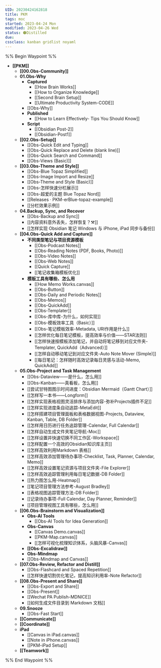 ```yaml
---
UID: 20230424162818 
title: PKM
tags: moc
started: 2023-04-24 Mon
modified: 2023-04-26 Wed
status: 🟠Distilled
due:
cssclass: kanban gridlist noyaml
---
```

%% Begin Waypoint %%
- **[[PKM]]**
	- **[[00.Obs-Community]]**
	- **01.Obs-Why**
		- **Captured**
			- [[How Brain Works]]
			- [[How to Organize Knowledge]]
			- [[Second Brain Setup]]
			- [[Ultimate Productivity System-CODE]]
		- [[Obs-Why]]
		- **Published**
			- [[How to Learn Effectively- Tips You Should Know]]
		- **Script**
			- [[Obsidian Post-2]]
			- [[Obsidian-Post1]]
	- **[[02.Obs-Setup]]**
		- [[Obs-Quick Edit and Typing]]
		- [[Obs-Quick Replace and Delete (blank line)]]
		- [[Obs-Quick Search and Command]]
		- [[Obs-Views (Basic)]]
	- **[[03.Obs-Theme and Style]]**
		- [[Obs-Blue Topaz Simplified]]
		- [[Obs-Image Import and Resize]]
		- [[Obs-Theme and Style (Basic)]]
		- [[Obs-怎样快速分栏展示]]
		- [[Obs-超爱的主题 Blue Topaz Nord]]
		- [[Releases · PKM-erBlue-topaz-example]]
		- [[分栏效果示例]]
	- **04.Backup, Sync, and Recover**
		- [[Obs-Backup and Sync]]
		- [[内容资料意外丢失，怎样恢复？⚒️]]
		- [[怎样实现 Obsidian 笔记 Windows 与 iPhone, iPad 同步与备份]]
	- **[[04.Obs-Quick Add and Capture]]**
		- **不同类型笔记与项目资源模板**
			- [[Obs-Podcast Notes]]
			- [[Obs-Reading Notes (PDF, Books, Photo)]]
			- [[Obs-Video Notes]]
			- [[Obs-Web Notes]]
			- [[Quick Capture]]
			- [[笔记收集箱模板优化]]
		- **模板工具有哪些、怎么用**
			- [[How Memo Works.canvas]]
			- [[Obs-Button]]
			- [[Obs-Daily and Periodic Notes]]
			- [[Obs-Memos]]
			- [[Obs-QuickAdd]]
			- [[Obs-Templater]]
			- [[Obs-库中库-为什么，如何实现]]
			- [[Obs-模板效率工具（Basic）]]
			- [[Obs-笔记模板效率-Metadata, URI作用是什么]]
			- [[怎样优化每日笔记模板，提高效率与价值——STAR法则]]
			- [[怎样快速按模板添加笔记，并自动将笔记移到对应文件夹-Templater, QuickAdd（Advanced）]]
			- [[怎样自动移动笔记到对应文件夹-Auto Note Mover (Simple)]]
			- [[每日笔记：怎样随时高效记录每日灵感与活动-Memo, QuickAdd]]
	- **05.Obs-Project and Task Management**
		- [[Obs-Dataview——是什么，怎么用]]
		- [[Obs-Kanban——真看板，怎么用]]
		- [[尝试甘特图图示时间进度：Obsidian Mermaid（Gantt Chart）]]
		- [[怎样写一本书——Longform]]
		- [[怎样实现表格视图灵活排序与添加内容-弥补Projects插件不足]]
		- [[怎样实现进度条自动追踪-MetaEdit]]
		- [[怎样搭建项目管理面板和表格数据视图-Projects, Dataview, Kanban, Table, DB Folder]]
		- [[怎样用日历进行任务追踪管理-Calendar, Full Calendar]]
		- [[怎样自动生成文件夹笔记导航-Moc]]
		- [[怎样设置并快速切换不同工作区-Workspace]]
		- [[怎样配置一个高效的Obsidian知识库主页]]
		- [[怎样高效利用Markdown 表格]]
		- [[怎样高效添加管理待办事项-Checklist, Task, Planner, Calendar, Memo]]
		- [[怎样高效设置笔记资源与项目文件夹-File Explorer]]
		- [[怎样高效追踪管理利用每日笔记数据-DB Folder]]
		- [[热力图怎么用-Heatmap]]
		- [[笔记项目管理方法参考-August Bradley]]
		- [[表格视图追踪管理方法-DB Folder]]
		- [[记录待办事项-Full Calendar, Day Planner, Reminder]]
		- [[项目管理视图工具有哪些，怎么用]]
	- **[[06.Obs-Brainstorm and Visualization]]**
		- **Obs-AI Tools**
			- [[Obs-AI Tools for Idea Generation]]
		- **Obs-Canvas**
			- [[Canvas Demo.canvas]]
			- [[PKM-Map.canvas]]
			- [[怎样可视化梳理知识体系，头脑风暴-Canvas]]
		- **[[Obs-Excalidraw]]**
		- **Obs-Mindmap**
		- [[Obs-Mindmap and Canvas]]
	- **[[07.Obs-Review, Refactor and Distill]]**
		- [[Obs-Flashcard and Spaced Repetition]]
		- [[怎样快速切割优化笔记，提高知识利用率-Note Refactor]]
	- **[[08.Obs-Present and Share]]**
		- [[Obs-Export and Share]]
		- [[Obs-Present]]
		- [[Wechat PA Publish-MDNICE]]
		- [[如何生成文件目录到 Markdown 文档]]
	- **09.Snooze**
		- [[Obs-Fast Start]]
	- **[[Communicate]]**
	- **[[Coordinate]]**
	- **iPad**
		- [[Canvas in iPad.canvas]]
		- [[Note in iPhone.canvas]]
		- [[PKM-iPad Setup]]
	- **[[Teamwork]]**

%% End Waypoint %%
